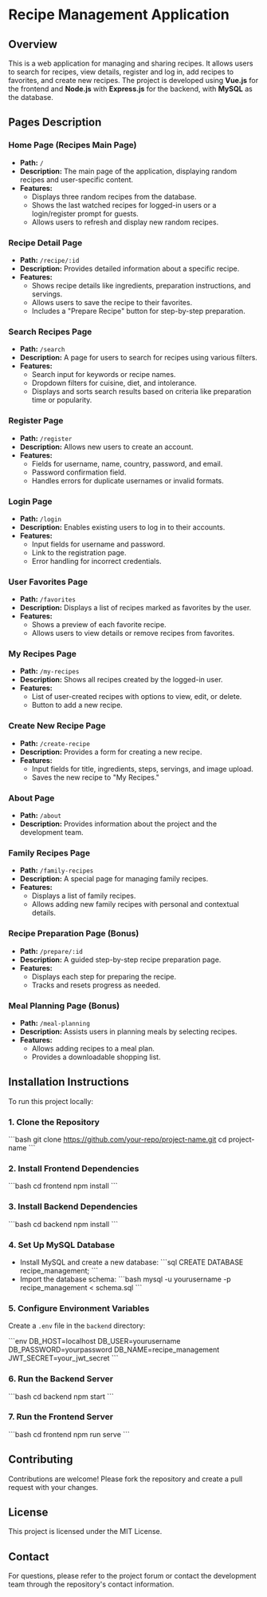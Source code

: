 
# Recipe Management Application

## Overview
This is a web application for managing and sharing recipes. It allows users to search for recipes, view details, register and log in, add recipes to favorites, and create new recipes. The project is developed using **Vue.js** for the frontend and **Node.js** with **Express.js** for the backend, with **MySQL** as the database.

## Pages Description

### Home Page (Recipes Main Page)
- **Path:** `/`
- **Description:** The main page of the application, displaying random recipes and user-specific content.
- **Features:**
  - Displays three random recipes from the database.
  - Shows the last watched recipes for logged-in users or a login/register prompt for guests.
  - Allows users to refresh and display new random recipes.

### Recipe Detail Page
- **Path:** `/recipe/:id`
- **Description:** Provides detailed information about a specific recipe.
- **Features:**
  - Shows recipe details like ingredients, preparation instructions, and servings.
  - Allows users to save the recipe to their favorites.
  - Includes a "Prepare Recipe" button for step-by-step preparation.

### Search Recipes Page
- **Path:** `/search`
- **Description:** A page for users to search for recipes using various filters.
- **Features:**
  - Search input for keywords or recipe names.
  - Dropdown filters for cuisine, diet, and intolerance.
  - Displays and sorts search results based on criteria like preparation time or popularity.

### Register Page
- **Path:** `/register`
- **Description:** Allows new users to create an account.
- **Features:**
  - Fields for username, name, country, password, and email.
  - Password confirmation field.
  - Handles errors for duplicate usernames or invalid formats.

### Login Page
- **Path:** `/login`
- **Description:** Enables existing users to log in to their accounts.
- **Features:**
  - Input fields for username and password.
  - Link to the registration page.
  - Error handling for incorrect credentials.

### User Favorites Page
- **Path:** `/favorites`
- **Description:** Displays a list of recipes marked as favorites by the user.
- **Features:**
  - Shows a preview of each favorite recipe.
  - Allows users to view details or remove recipes from favorites.

### My Recipes Page
- **Path:** `/my-recipes`
- **Description:** Shows all recipes created by the logged-in user.
- **Features:**
  - List of user-created recipes with options to view, edit, or delete.
  - Button to add a new recipe.

### Create New Recipe Page
- **Path:** `/create-recipe`
- **Description:** Provides a form for creating a new recipe.
- **Features:**
  - Input fields for title, ingredients, steps, servings, and image upload.
  - Saves the new recipe to "My Recipes."

### About Page
- **Path:** `/about`
- **Description:** Provides information about the project and the development team.

### Family Recipes Page
- **Path:** `/family-recipes`
- **Description:** A special page for managing family recipes.
- **Features:**
  - Displays a list of family recipes.
  - Allows adding new family recipes with personal and contextual details.

### Recipe Preparation Page (Bonus)
- **Path:** `/prepare/:id`
- **Description:** A guided step-by-step recipe preparation page.
- **Features:**
  - Displays each step for preparing the recipe.
  - Tracks and resets progress as needed.

### Meal Planning Page (Bonus)
- **Path:** `/meal-planning`
- **Description:** Assists users in planning meals by selecting recipes.
- **Features:**
  - Allows adding recipes to a meal plan.
  - Provides a downloadable shopping list.

## Installation Instructions

To run this project locally:

### 1. Clone the Repository
\`\`\`bash
git clone https://github.com/your-repo/project-name.git
cd project-name
\`\`\`

### 2. Install Frontend Dependencies
\`\`\`bash
cd frontend
npm install
\`\`\`

### 3. Install Backend Dependencies
\`\`\`bash
cd backend
npm install
\`\`\`

### 4. Set Up MySQL Database
- Install MySQL and create a new database:
  \`\`\`sql
  CREATE DATABASE recipe_management;
  \`\`\`
- Import the database schema:
  \`\`\`bash
  mysql -u yourusername -p recipe_management < schema.sql
  \`\`\`

### 5. Configure Environment Variables
Create a `.env` file in the `backend` directory:

\`\`\`env
DB_HOST=localhost
DB_USER=yourusername
DB_PASSWORD=yourpassword
DB_NAME=recipe_management
JWT_SECRET=your_jwt_secret
\`\`\`

### 6. Run the Backend Server
\`\`\`bash
cd backend
npm start
\`\`\`

### 7. Run the Frontend Server
\`\`\`bash
cd frontend
npm run serve
\`\`\`

## Contributing
Contributions are welcome! Please fork the repository and create a pull request with your changes.

## License
This project is licensed under the MIT License.

## Contact
For questions, please refer to the project forum or contact the development team through the repository's contact information.
